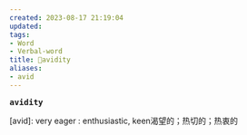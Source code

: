 ```yaml
---
created: 2023-08-17 21:19:04
updated: 
tags: 
- Word
- Verbal-word
title: 🚩avidity
aliases:
- avid
---
```


<pre><strong>avidity</strong></pre>

[avid]: very eager : enthusiastic, keen渴望的；热切的；热衷的